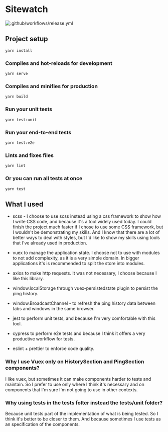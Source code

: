 # Sitewatch

![.github/workflows/release.yml](https://github.com/maxmaccari/sitewatch/workflows/.github/workflows/release.yml/badge.svg)

## Project setup

```
yarn install
```

### Compiles and hot-reloads for development

```
yarn serve
```

### Compiles and minifies for production

```
yarn build
```

### Run your unit tests

```
yarn test:unit
```

### Run your end-to-end tests

```
yarn test:e2e
```

### Lints and fixes files

```
yarn lint
```

### Or you can run all tests at once

```
yarn test
```

## What I used

  * scss - I choose to use scss instead using a css framework to show how I write CSS code, and because
  it's a tool widely used today. I could finish the project much faster if I chose to use some CSS framework, 
  but I wouldn't be demonstrating my skills. And I know that there are a lot of better ways to deal with styles,
  but I'd like to show my skills using tools that I've already used in production.

  * vuex to manage the application state. I choose not to use with modules to not add complexity, as it
  is a very simple domain. In bigger applications it's is recommended to split the store into modules.

  * axios to make http requests. It was not necessary, I choose because I like this library.

  * window.localStorage through vuex-persistedstate plugin to persist the ping history.
  
  * window.BroadcastChannel - to refresh the ping history data between  tabs and windows in the same browser. 

  * jest to perform unit tests, and because I'm very comfortable  with this tool.

  * cypress to perform e2e tests and because I think it offers a very productive workflow for tests.

  * eslint + prettier to enforce code quality.

### Why I use Vuex only on HistorySection and PingSection components?

I like vuex, but sometimes it can make components harder to tests and maintain. So I prefer
to use only where I think it's necessary and on components that I'm sure I'm not going to use in
other contexts.


### Why using tests in the __tests__ folter instead the tests/unit folder?

Because unit tests part of the implementation of what is being tested. So I think it's better
to be closer to them. And because sometimes I use tests as an specification of the components.